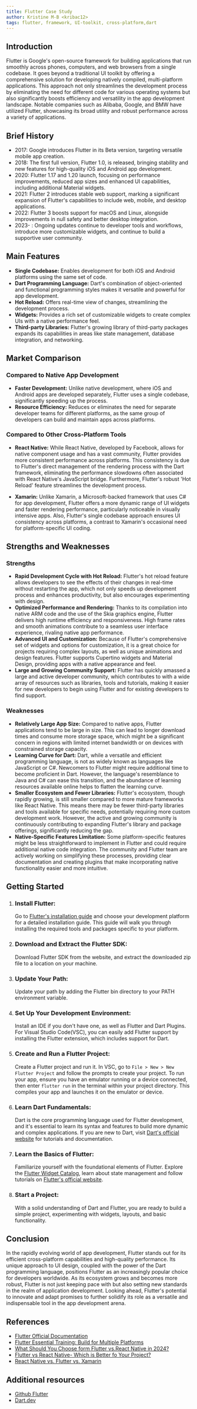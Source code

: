 ```yaml
---
title: Flutter Case Study
author: Kristine M-B <kribac12>
tags: flutter, framework, UI-toolkit, cross-platform,dart
---
```


## Introduction

Flutter is Google's open-source framework for building applications that run smoothly across phones, computers, and web browsers from a single codebase. It goes beyond a traditional UI toolkit by offering a comprehensive solution for developing natively compiled, multi-platform applications. This approach not only streamlines the development process by eliminating the need for different code for various operating systems but also significantly boosts efficiency and versatility in the app development landscape. Notable companies such as Alibaba, Google, and BMW have utilized Flutter, showcasing its broad utility and robust performance across a variety of applications.

## Brief History

- 2017: Google introduces Flutter in its Beta version, targeting versatile mobile app creation.
- 2018: The first full version, Flutter 1.0, is released, bringing stability and new features for high-quality iOS and Android app development.
- 2020: Flutter 1.17 and 1.20 launch, focusing on performance improvements, reduced app sizes and enhanced UI capabilities, including additional Material widgets.
- 2021: Flutter 2 introduces stable web support, marking a significant expansion of Flutter's capabilities to include web, mobile, and desktop applications.
- 2022: Flutter 3 boosts support for macOS and Linux, alongside improvements in null safety and better desktop integration.
- 2023- : Ongoing updates continue to developer tools and workflows, introduce more customizable widgets, and continue to build a supportive user community.

## Main Features

- **Single Codebase:** Enables development for both iOS and Android platforms using the same set of code.
- **Dart Programming Language:** Dart's combination of object-oriented and functional programming styles makes it versatile and powerful for app development.
- **Hot Reload:** Offers real-time view of changes, streamlining the development process.
- **Widgets:** Provides a rich set of customizable widgets to create complex UIs with a native performance feel.
- **Third-party Libraries:** Flutter's growing library of third-party packages expands its capabilities in areas like state management, database integration, and networking.

## Market Comparison

### Compared to Native App Development

- **Faster Development:** Unlike native development, where iOS and Android apps are developed separately, Flutter uses a single codebase, significantly speeding up the process.
- **Resource Efficiency:** Reduces or eliminates the need for separate developer teams for different platforms, as the same group of developers can build and maintain apps across platforms.

### Compared to Other Cross-Platform Tools

- **React Native:** While React Native, developed by Facebook, allows for native component usage and has a vast community, Flutter provides more consistent performance across platforms. This consistency is due to Flutter's direct management of the rendering process with the Dart framework, eliminating the performance slowdowns often associated with React Native's JavaScript bridge. Furthermore, Flutter's robust 'Hot Reload' feature streamlines the development process.

- **Xamarin:** Unlike Xamarin, a Microsoft-backed framework that uses C# for app development, Flutter offers a more dynamic range of UI widgets and faster rendering performance, particularly noticeable in visually intensive apps. Also, Flutter's single codebase approach ensures UI consistency across platforms, a contrast to Xamarin's occasional need for platform-specific UI coding.

## Strengths and Weaknesses

### Strengths

- **Rapid Development Cycle with Hot Reload:** Flutter's hot reload feature allows developers to see the effects of their changes in real-time without restarting the app, which not only speeds up development process and enhances productivity, but also encourages experimenting with design.
- **Optimized Performance and Rendering:** Thanks to its compilation into native ARM code and the use of the Skia graphics engine, Flutter delivers high runtime efficiency and responsiveness. High frame rates and smooth animations contribute to a seamless user interface experience, rivaling native app performance.
- **Advanced UI and Customization:** Because of Flutter's comprehensive set of widgets and options for customization, it is a great choice for projects requiring complex layouts, as well as unique animations and design features. Flutter supports Cupertino widgets and Material Design, providing apps with a native appearance and feel.
- **Large and Growing Community Support:** Flutter has quickly amassed a large and active developer community, which contributes to with a wide array of resources such as libraries, tools and tutorials, making it easier for new developers to begin using Flutter and for existing developers to find support.

### Weaknesses

- **Relatively Large App Size:** Compared to native apps, Flutter applications tend to be large in size. This can lead to longer download times and consume more storage space, which might be a significant concern in regions with limited internet bandwidth or on devices with constrained storage capacity.
- **Learning Curve for Dart:** Dart, while a versatile and efficient programming language, is not as widely known as languages like JavaScript or C#. Newcomers to Flutter might require additional time to become proficient in Dart. However, the language's resemblance to Java and C# can ease this transition, and the abundance of learning resources available online helps to flatten the learning curve.
- **Smaller Ecosystem and Fewer Libraries:** Flutter's ecosystem, though rapidly growing, is still smaller compared to more mature frameworks like React Native. This means there may be fewer third-party libraries and tools available for specific needs, potentially requiring more custom development work. However, the active and growing community is continuously contributing to expanding Flutter's library and package offerings, significantly reducing the gap.
- **Native-Specific Features Limitation:** Some platform-specific features might be less straightforward to implement in Flutter and could require additional native code integration. The community and Flutter team are actively working on simplifying these processes, providing clear documentation and creating plugins that make incorporating native functionality easier and more intuitive.

## Getting Started

1. ### Install Flutter:
   Go to [Flutter's installation guide](https://docs.flutter.dev/get-started/install) and choose your development platform for a detailed installation guide. This guide will walk you through installing the required tools and packages specific to your platform.
2. ### Download and Extract the Flutter SDK:
   Download Flutter SDK from the website, and extract the downloaded zip file to a location on your machine.
3. ### Update Your Path:
   Update your path by adding the Flutter bin directory to your PATH environment variable.
4. ### Set Up Your Development Environment:
   Install an IDE if you don't have one, as well as Flutter and Dart Plugins. For Visual Studio Code(VSC), you can easily add Flutter support by installing the Flutter extension, which includes support for Dart.
5. ### Create and Run a Flutter Project:
   Create a Flutter project and run it. In VSC, go to `File > New > New Flutter Project` and follow the prompts to create your project. To run your app, ensure you have an emulator running or a device connected, then enter `flutter run` in the terminal within your project directory. This compiles your app and launches it on the emulator or device.
6. ### Learn Dart Fundamentals:
   Dart is the core programming language used for Flutter development, and it's essential to learn its syntax and features to build more dynamic and complex applications. If you are new to Dart, visit [Dart's official website](https://dart.dev/) for tutorials and documentation.
7. ### Learn the Basics of Flutter:
   Familiarize yourself with the foundational elements of Flutter. Explore the [Flutter Widget Catalog](https://docs.flutter.dev/ui/widgets), learn about state management and follow tutorials on [Flutter's official website](https://flutter.dev/).
8. ### Start a Project:
   With a solid understanding of Dart and Flutter, you are ready to build a simple project, experimenting with widgets, layouts, and basic functionality.

## Conclusion

In the rapidly evolving world of app development, Flutter stands out for its efficient cross-platform capabilities and high-quality performance. Its unique approach to UI design, coupled with the power of the Dart programming language, positions Flutter as an increasingly popular choice for developers worldwide. As its ecosystem grows and becomes more robust, Flutter is not just keeping pace with but also setting new standards in the realm of application development. Looking ahead, Flutter's potential to innovate and adapt promises to further solidify its role as a versatile and indispensable tool in the app development arena.

## References

- [Flutter Official Documentation](https://docs.flutter.dev/)
- [Flutter Essential Training: Build for Multiple Platforms](https://www.linkedin.com/learning/flutter-essential-training-build-for-multiple-platforms?u=43268076)
- [What Should You Choose form Flutter vs.React Native in 2024?](https://radixweb.com/blog/flutter-vs-react-native#better)
- [Flutter vs React Native- Which is Better fo Your Project?](https://www.thedroidsonroids.com/blog/flutter-vs-react-native-comparison)
- [React Native vs. Flutter vs. Xamarin](https://themobilereality.com/blog/xamarin-vs-flutter-vs-react-native)

## Additional resources

- [Github Flutter](https://github.com/flutter)
- [Dart.dev](https://dart.dev/)
